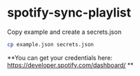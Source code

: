 # spotify-sync-playlist

Copy example and create a secrets.json

```bash
cp example.json secrets.json
```

**You can get your credentials here: https://developer.spotify.com/dashboard/ **